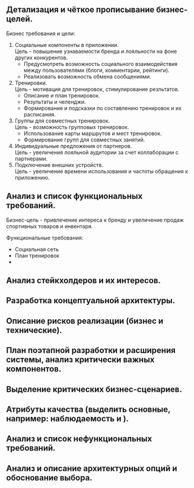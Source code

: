 ## Детализация и чёткое прописывание бизнес-целей.

Бизнес требования и цели:
1. Социальные компоненты в приложении.
    <br />
    Цель - повышение узнаваемости бренда и лояльности на фоне других конкурентов.
    - Предусмотреть возможность социального взаимодействия между пользователями (блоги, комментарии, рейтинги).
    - Реализовать возможность обмена сообщениями.
2. Тренировки.
   <br />
   Цель - мотивация для тренировок, стимулирование резльтатов.
   - Описание и план тренировок.
   - Результаты и челенджи.
   - Формирование и подсказки по составлению тренировок и их расписания.
3. Группы для совместных тренировок.
    <br />
   Цель - возможность групповых тренировок.
    - Использование карты маршрутов и мест тренировок.
    - Формирование групп для совместных занятий.
4. Индивидуальные предложения от партнеров.
   <br />
   Цель - увеличения лояльной аудитории за счет коллаборации с партнерами. 
5. Подключение внешних устройств.
   <br />
   Цель - увеличение времени использования и частоты обращения к приложению.

## Анализ и список функциональных требований.
Бизнес-цель - привлечение интереса к бренду и увеличение продаж спортивных товаров и инвентаря.

Функциональные требования:
- Социальная сеть
- План тренировок
- 


## Анализ стейкхолдеров и их интересов.
## Разработка концептуальной архитектуры.
## Описание рисков реализации (бизнес и технические).
## План поэтапной разработки и расширения системы, анализ критически важных компонентов.
## Выделение критических бизнес-сценариев.
## Атрибуты качества (выделить основные, например: наблюдаемость и ).
## Анализ и список нефункциональных требований.
## Анализ и описание архитектурных опций и обоснование выбора. 
